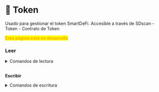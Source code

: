 # 🔶 Token

Usado para gestionar el token SmartDeFi. Accesible a través de SDscan - Token - Contrato de Token

<mark style="color:orange;">**Esta página está en desarrollo**</mark>

### **Leer**

<details>

<summary>Comandos de lectura</summary>

1. BackingLogicAddress() - verificar el contrato de activos de respaldo del token
2. DATA\_READ()
3. LGE()
4. LGEAddress()
5. LGELive()
6. LPBURN()
7. UNISWAP\_V2\_ROUTER()
8. User(address)
9. WETH()
10. \_UNISWAP\_V2\_ROUTER()
11. allFee(uint256) - necesita llamarse cada uno por separado. 0-5 Impuesto de Compra/Transferencia, 6-11 Impuesto de Venta

    backing: 0,

    &#x20; burn: 1,

    &#x20; liquidity: 2,

    &#x20; growth: 3,

    &#x20; staking: 4,

    &#x20; reflection: 5,

    backing: 6,

    &#x20; burn: 7,

    &#x20; liquidity: 8,

    &#x20; growth: 9,

    &#x20; staking: 10,

    &#x20; reflection: 11

12. allLastBalance(address)
13. allUser(uint256)
14. allowance(address,address) - verificar si se ha otorgado la asignación para el gasto (por ejemplo, para comprobar si se aprobó el uso del token por contratos inteligentes adicionales).
15. backingThreshold() - Umbral para que el Contrato de Respaldo convierta tokens en respaldo de activos que se acumularon del Impuesto de Respaldo.
16. balance(address,uint256)
17. balanceOf(address) - verificar el saldo de la billetera o contrato
18. blockNumber(address,uint256)
19. checkLiquidityLock(address) - verificar si una liquidez está bloqueada en el contrato del token SD
20. checkWhiteListContract(address) - verificar si un contrato está en la lista blanca
21. decimals() - verificar cuántos decimales tiene un token
22. frontRun(address,uint256)
23. getAllFee(uint256)
24. isExchange(address) - verificar si el contrato tiene asignado el estado de Intercambio (se aplican impuestos de tokenómica)
25. lastBalance(address)
26. liqShare()
27. liquidityThreshold() - Umbral para que el contrato de liquidez convierta tokens acumulados del impuesto de Liquidez al activo emparejado (si el token está emparejado con WBNB, el contrato convertirá tokens acumulados a WBNB).
28. liquidityUnlockTime(address) - Verificar el tiempo para el desbloqueo de liquidez si los tokens LP fueron bloqueados en el Bloqueo SD. No se refiere a los proveedores de servicios de bloqueo de tokens de terceros.
29. name() - nombre del token
30. onlySB()
31. owner() - propietario de SD
32. sdFeeRecipient()
33. sdOwner() - verificar el propietario del token SD
34. sdStake()
35. suggestedAllFee(uint256)
36. suggestedOnlySB()
37. symbol() - obtener el símbolo del token
38. taxFree(address) - verificar si una dirección de billetera o contrato está exenta de impuestos
39. timeDelay()
40. tokenFromGift(uint256)
41. totalHolders() - obtener número de titulares total
42. totalSupply() - obtener suministro total
43. uniswapV2Pair()

</details>

\
**Escribir**

<details>

<summary>Comandos de escritura</summary>

Los comandos de escritura permiten la comunicación directa con los contratos inteligentes del token SmartDeFi. Algunas funciones están disponibles solo para propietarios y otras funciones están disponibles para cualquiera.&#x20;

1. afterConstructor()
2. approve(address,uint256) - Si deseas permitir que la billetera X mueva una cantidad Y de tokens SD

    spender (address) - ingresa la dirección de la billetera/contrato al que deseas dar aprobación

    amount (uint256) - ingresa la cantidad deseada + 18 ceros

3. endLGE()
4. extendLiquidityLock(uint256,address) - Después de bloquear tu LP en el contrato del token, puedes usar esta función para extender el tiempo de bloqueo el tiempo que quieras.

    lockDays (uint256) - ingresa “1” si deseas extender por 1 día. Sin decimales

    address (address) - ingresa la dirección LP de tu token

    Mín: 1 días

    Máx: 9 seguido por 70 nueves

    Quién puede acceder: Propietario del proyecto\

5. initialLockLiquidity(uint256,address,uint256) - Cuando deseas bloquear tus tokens LP directamente dentro del contrato del token SD, deberás usar esta función.

    Para poder usar esta función, la primera vez que la utilices, necesitarás una aprobación adicional.

    Ejemplo para el lado BNB: Ve al contrato LP en BSCscan en WRITE y en “1. Approve” ingresa esto:

    spender (address)  -  ingresa la dirección del contrato de tu token

    value (uint256) -- pon un número masivo como 1000000000000000000000000000000000000000000000000000000000000000000

    Ve a READ en el contrato LP y obtén "balance of" de tu billetera y copia ese número.

    Ahora vuelve a FEGscan en WRITE y en “5. initialLockLiquidity” ingresa así:

    lockDays (uint256) - ingresa “1” para bloquear por 1 día. Sin decimales.

    address (address) - ingresa la dirección LP de tu token

    amt (uint256) - ingresa la cantidad de tokens LP que deseas bloquear + 18 ceros o simplemente pega el número que copiaste antes de “balance of” en BSCscan

    Mín: 1 días

    Máx: 2.74 años trevigintillion (9 seguido por 71 nueves)

    Acceso: Propietario del proyecto

6. manualBurn(uint256,uint256,uint256) - será descontinuado

7. removeLiquidity(uint256,address) - Usa esta función para recuperar tus tokens LP del interior del contrato del token SD DESPUÉS de que expire el tiempo de bloqueo.

    También puedes usar esta función para recuperar CUALQUIER token, en cualquier momento, enviado por error por otras personas al contrato del token.

    amt (uint256) - ingresa la cantidad de tokens que deseas recuperar + 18 ceros

    address (address) - ingresa la dirección de los tokens LP, o la dirección del contrato de los tokens que deseas eliminar si alguien envió varios tokens por error directamente al contrato del token.

    Acceso: Propietario del proyecto

8. setBackingThreshold(uint256) - El contrato de respaldo acumula tokens SD dentro del impuesto de respaldo y luego, cuando el límite de cantidad de tokens almacenado se alcanza, vende dichos tokens SD en el mercado a cambio de cualquier token de respaldo que hayas seleccionado para tu proyecto. Por ejemplo, vende FEG por wBNB.

    Por defecto el límite está establecido en 0.01% del suministro total.&#x20;

    amt (uint256) - ingresa el número de tokens + 18 ceros

    Acceso: Propietario del proyecto

9. setExchange(address,bool) - Si creas un nuevo par de trading en otro intercambio para tu proyecto SD, puedes usar esta función para habilitar que los impuestos de trading funcionen correctamente para ese nuevo pool de liquidez.&#x20;

    LP (address) - ingresa la dirección del pool de liquidez para el cual deseas habilitar los impuestos de trading

    adding (bool) - ingresa TRUE para habilitar los impuestos de trading&#x20;

    Acceso: Propietario del proyecto

10. setFee() - Una vez se alcanza el límite de tiempo después de que el propietario del proyecto SD sugiere un nuevo porcentaje de impuestos, cualquier usuario puede usar esta función para activar los nuevos porcentajes de impuestos para el trading. Si esta función no se utiliza, el trading continuará con los impuestos antiguos.

    Acceso: cualquier persona

11. setLGE(address)
12. setLiquidityThreshold(uint256) - El contrato de respaldo acumula tokens SD dentro del impuesto de LP y luego, cuando el límite de cantidad de tokens almacenado se alcanza, vende dichos tokens SD en el mercado a cambio de wBNB, que enviará/inyectará en el pool de liquidez, afectando así la relación token-to-wBNB y aumentando el precio de los tokens.

    Por defecto el límite está establecido en 0.01% del suministro total.&#x20;

    amt (uint256) - ingresa la cantidad deseada de tokens para el límite + 18 ceros

    Acceso: Propietario del proyecto

13. setNewOwner(address) - Cuando deseas cambiar el propietario del proyecto, usarás esta función e ingresarás la dirección de la billetera que deseas que sea el nuevo propietario. También puedes renunciar a la propiedad del proyecto ingresando la dirección de la billetera DEAD (la que tiene muchos ceros).

    newOwner